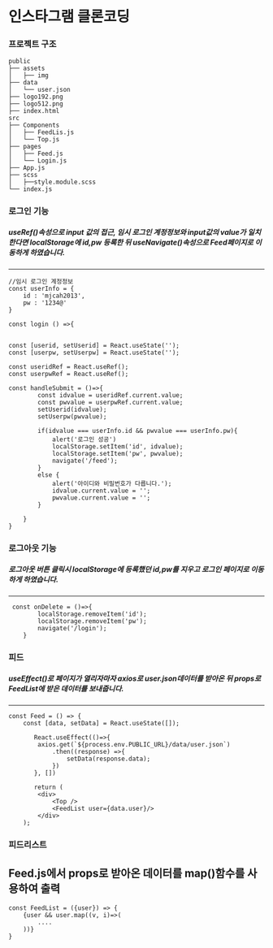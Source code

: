 # 인스타그램 클론코딩

### 프로젝트 구조
```
public
├── assets
│   ├── img
├── data
│   └── user.json
├── logo192.png
├── logo512.png
├── index.html
src
├── Components
│   ├── FeedLis.js
│   └── Top.js
├── pages
│   ├── Feed.js
│   └── Login.js
├── App.js
├── scss
│   ├──style.module.scss
└── index.js
```

### 로그인 기능
##### useRef()속성으로 input 값의 접근, 임시 로그인 계정정보와 input값의 value가 일치한다면 localStorage에 id,pw 등록한 뒤 useNavigate()속성으로 Feed페이지로 이동하게 하였습니다.
-----------
```
//임시 로그인 계정정보
const userInfo = {
    id : 'mjcah2013',
    pw : '1234@'
}
```

```
const login () =>{


const [userid, setUserid] = React.useState('');
const [userpw, setUserpw] = React.useState(''); 

const useridRef = React.useRef();
const userpwRef = React.useRef();

const handleSubmit = ()=>{
        const idvalue = useridRef.current.value;
        const pwvalue = userpwRef.current.value;
        setUserid(idvalue);
        setUserpw(pwvalue);
        
        if(idvalue === userInfo.id && pwvalue === userInfo.pw){
            alert('로그인 성공')
            localStorage.setItem('id', idvalue);
            localStorage.setItem('pw', pwvalue);
            navigate('/feed');
        }
        else {
            alert('아이디와 비밀번호가 다릅니다.');
            idvalue.current.value = '';
            pwvalue.current.value = '';
        }
        
    }
}
```
### 로그아웃 기능
##### 로그아웃 버튼 클릭시 localStorage에 등록했던 id,pw를 지우고 로그인 페이지로 이동하게 하였습니다.
---------
```
 const onDelete = ()=>{
        localStorage.removeItem('id');
        localStorage.removeItem('pw');
        navigate('/login');
    }
```

### 피드
##### useEffect()로 페이지가 열리자마자 axios로 user.json데이터를 받아온 뒤 props로 FeedList에 받은 데이터를 보내줍니다.
------
```
const Feed = () => {
    const [data, setData] = React.useState([]);
   
       React.useEffect(()=>{
        axios.get(`${process.env.PUBLIC_URL}/data/user.json`)
            .then((response) =>{
                setData(response.data);
            })
       }, [])

       return (
        <div>
            <Top />
            <FeedList user={data.user}/>
        </div>
    );
```

### 피드리스트
Feed.js에서 props로 받아온 데이터를 map()함수를 사용하여 출력
--------
```
const FeedList = ({user}) => {
    {user && user.map((v, i)=>(
        ....
    ))}
}
```



